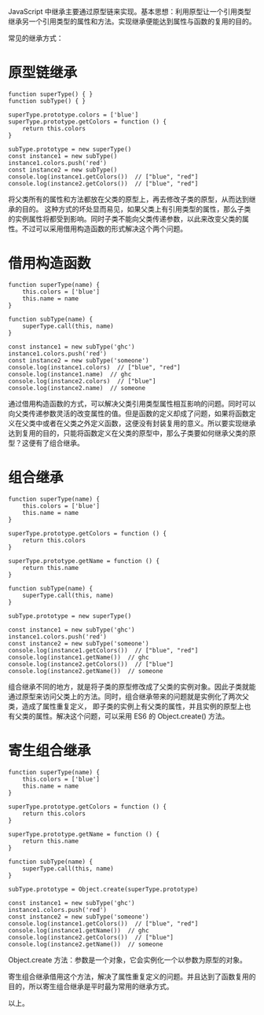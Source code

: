 JavaScript 中继承主要通过原型链来实现。基本思想：利用原型让一个引用类型继承另一个引用类型的属性和方法。实现继承便能达到属性与函数的复用的目的。

常见的继承方式：

# 原型链继承

```
function superType() { }
function subType() { }

superType.prototype.colors = ['blue']
superType.prototype.getColors = function () {
    return this.colors
}

subType.prototype = new superType()
const instance1 = new subType()
instance1.colors.push('red')
const instance2 = new subType()
console.log(instance1.getColors())  // ["blue", "red"]
console.log(instance2.getColors())  // ["blue", "red"]
```

将父类所有的属性和方法都放在父类的原型上，再去修改子类的原型，从而达到继承的目的。 这种方式的坏处显而易见，如果父类上有引用类型的属性，那么子类的实例属性将都受到影响。同时子类不能向父类传递参数，以此来改变父类的属性。不过可以采用借用构造函数的形式解决这个两个问题。

# 借用构造函数

```
function superType(name) {
    this.colors = ['blue']
    this.name = name
}

function subType(name) {
    superType.call(this, name)
}

const instance1 = new subType('ghc')
instance1.colors.push('red')
const instance2 = new subType('someone')
console.log(instance1.colors)  // ["blue", "red"]
console.log(instance1.name)  // ghc
console.log(instance2.colors)  // ["blue"]
console.log(instance2.name)  // someone
```

通过借用构造函数的方式，可以解决父类引用类型属性相互影响的问题。同时可以向父类传递参数灵活的改变属性的值。但是函数的定义却成了问题，如果将函数定义在父类中或者在父类之外定义函数，这便没有封装复用的意义。所以要实现继承达到复用的目的，只能将函数定义在父类的原型中，那么子类要如何继承父类的原型？这便有了组合继承。

# 组合继承

```
function superType(name) {
    this.colors = ['blue']
    this.name = name
}

superType.prototype.getColors = function () {
    return this.colors
}

superType.prototype.getName = function () {
    return this.name
}

function subType(name) {
    superType.call(this, name)
}

subType.prototype = new superType()

const instance1 = new subType('ghc')
instance1.colors.push('red')
const instance2 = new subType('someone')
console.log(instance1.getColors())  // ["blue", "red"]
console.log(instance1.getName())  // ghc
console.log(instance2.getColors())  // ["blue"]
console.log(instance2.getName())  // someone
```

组合继承不同的地方，就是将子类的原型修改成了父类的实例对象。因此子类就能通过原型来访问父类上的方法。同时，组合继承带来的问题就是实例化了两次父类，造成了属性重复定义， 即子类的实例上有父类的属性，并且实例的原型上也有父类的属性。解决这个问题，可以采用 ES6 的 Object.create() 方法。

# 寄生组合继承

```
function superType(name) {
    this.colors = ['blue']
    this.name = name
}

superType.prototype.getColors = function () {
    return this.colors
}

superType.prototype.getName = function () {
    return this.name
}

function subType(name) {
    superType.call(this, name)
}

subType.prototype = Object.create(superType.prototype)

const instance1 = new subType('ghc')
instance1.colors.push('red')
const instance2 = new subType('someone')
console.log(instance1.getColors())  // ["blue", "red"]
console.log(instance1.getName())  // ghc
console.log(instance2.getColors())  // ["blue"]
console.log(instance2.getName())  // someone
```

Object.create 方法：参数是一个对象，它会实例化一个以参数为原型的对象。

寄生组合继承借用这个方法，解决了属性重复定义的问题。并且达到了函数复用的目的，所以寄生组合继承是平时最为常用的继承方式。

以上。
